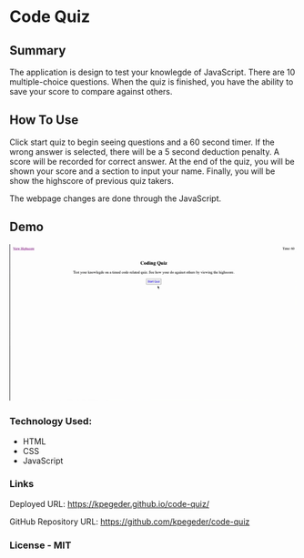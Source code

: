 # Code Quiz

## Summary

The application is design to test your knowlegde of JavaScript. There are 10 multiple-choice questions. When the quiz is finished, you have the ability to save your score to compare against others.

## How To Use

Click start quiz to begin seeing questions and a 60 second timer. If the wrong answer is selected, there will be a 5 second deduction penalty. A score will be recorded for correct answer. At the end of the quiz, you will be shown your score and a section to input your name. Finally, you will be show the highscore of previous quiz takers.

The webpage changes are done through the JavaScript.

## Demo

![Quiz Demo](./assets/images/Code-Quiz.gif)

### Technology Used:

- HTML
- CSS
- JavaScript

### Links

Deployed URL: https://kpegeder.github.io/code-quiz/

GitHub Repository URL: https://github.com/kpegeder/code-quiz

### License - MIT
